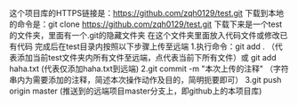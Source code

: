 这个项目库的HTTPS链接是：https://github.com/zqh0129/test.git
下载到本地的命令是：git clone https://github.com/zqh0129/test.git
下载下来是一个test的文件夹，里面有一个.git的隐藏文件夹
在这个文件夹里面放入代码文件或修改已有代码
完成后在test目录内按照以下步骤上传至远端
1.执行命令：git add . （代表添加当前test文件夹内所有文件至远端，点代表当前下所有文件）或 git add haha.txt (代表仅添加haha.txt到远端)
2.git commit -m "本次上传的注释" （字符串内为需要添加的注释，简述本次操作动作及目的，简明扼要即可）
3.git push origin master (推送到的远端项目master分支上，即github上的本项目库)


